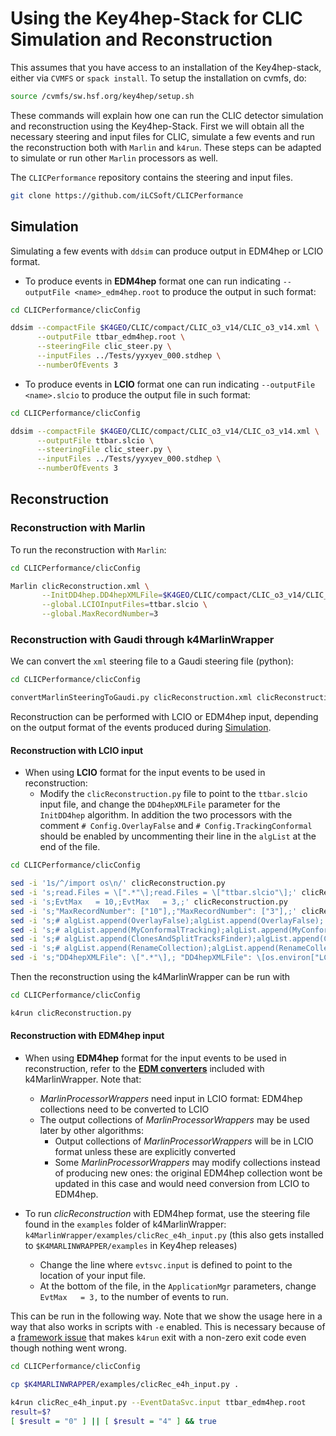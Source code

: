 <!--
Copyright (c) 2019-2023 Key4hep-Project.

This file is part of Key4hep.
See https://key4hep.github.io/key4hep-doc/ for further info.

Licensed under the Apache License, Version 2.0 (the "License");
you may not use this file except in compliance with the License.
You may obtain a copy of the License at

    http://www.apache.org/licenses/LICENSE-2.0

Unless required by applicable law or agreed to in writing, software
distributed under the License is distributed on an "AS IS" BASIS,
WITHOUT WARRANTIES OR CONDITIONS OF ANY KIND, either express or implied.
See the License for the specific language governing permissions and
limitations under the License.
-->
# Using the Key4hep-Stack for CLIC Simulation and Reconstruction


This assumes that you have access to an installation of the Key4hep-stack, either via ``CVMFS`` or ``spack install``.
To setup the installation on cvmfs, do:

```bash
source /cvmfs/sw.hsf.org/key4hep/setup.sh
```

These commands will explain how one can run the CLIC detector simulation and reconstruction using the Key4hep-Stack.
First we will obtain all the necessary steering and input files for CLIC, simulate a few events and run the
reconstruction both with ``Marlin`` and ``k4run``. These steps can be adapted to simulate or run other ``Marlin``
processors as well.

The ``CLICPerformance`` repository contains the steering and input files.

```bash
git clone https://github.com/iLCSoft/CLICPerformance
```

## Simulation

Simulating a few events with `ddsim` can produce output in EDM4hep or LCIO format.

- To produce events in **EDM4hep** format one can run indicating `--outputFile <name>_edm4hep.root` to produce the
output in such format:


```bash
cd CLICPerformance/clicConfig

ddsim --compactFile $K4GEO/CLIC/compact/CLIC_o3_v14/CLIC_o3_v14.xml \
      --outputFile ttbar_edm4hep.root \
      --steeringFile clic_steer.py \
      --inputFiles ../Tests/yyxyev_000.stdhep \
      --numberOfEvents 3
```

- To produce events in **LCIO** format one can run indicating `--outputFile <name>.slcio` to produce the output file
in such format:

```bash
cd CLICPerformance/clicConfig

ddsim --compactFile $K4GEO/CLIC/compact/CLIC_o3_v14/CLIC_o3_v14.xml \
      --outputFile ttbar.slcio \
      --steeringFile clic_steer.py \
      --inputFiles ../Tests/yyxyev_000.stdhep \
      --numberOfEvents 3
```


## Reconstruction

### Reconstruction with Marlin

To run the reconstruction with ``Marlin``:

```bash
cd CLICPerformance/clicConfig

Marlin clicReconstruction.xml \
       --InitDD4hep.DD4hepXMLFile=$K4GEO/CLIC/compact/CLIC_o3_v14/CLIC_o3_v14.xml \
       --global.LCIOInputFiles=ttbar.slcio \
       --global.MaxRecordNumber=3
```

### Reconstruction with Gaudi through k4MarlinWrapper

We can convert the ``xml`` steering file to a Gaudi steering file (python):

```bash
cd CLICPerformance/clicConfig

convertMarlinSteeringToGaudi.py clicReconstruction.xml clicReconstruction.py
```

Reconstruction can be performed with LCIO or EDM4hep input, depending on the output format of the events produced
during [Simulation](#simulation).

#### Reconstruction with LCIO input

- When using **LCIO** format for the input events to be used in reconstruction:
  + Modify the ``clicReconstruction.py`` file to point to the ``ttbar.slcio`` input file, and change the
  ``DD4hepXMLFile`` parameter for the ``InitDD4hep`` algorithm.  In addition the two processors with the comment ``#
  Config.OverlayFalse`` and ``# Config.TrackingConformal`` should be enabled by uncommenting their line in the ``algList``
  at the end of the file.

```bash
cd CLICPerformance/clicConfig

sed -i '1s/^/import os\n/' clicReconstruction.py
sed -i 's;read.Files = \[".*"\];read.Files = \["ttbar.slcio"\];' clicReconstruction.py
sed -i 's;EvtMax   = 10,;EvtMax   = 3,;' clicReconstruction.py
sed -i 's;"MaxRecordNumber": ["10"],;"MaxRecordNumber": ["3"],;' clicReconstruction.py
sed -i 's;# algList.append(OverlayFalse);algList.append(OverlayFalse);' clicReconstruction.py
sed -i 's;# algList.append(MyConformalTracking);algList.append(MyConformalTracking);' clicReconstruction.py
sed -i 's;# algList.append(ClonesAndSplitTracksFinder);algList.append(ClonesAndSplitTracksFinder);' clicReconstruction.py
sed -i 's;# algList.append(RenameCollection);algList.append(RenameCollection);' clicReconstruction.py
sed -i 's;"DD4hepXMLFile": \[".*"\],; "DD4hepXMLFile": \[os.environ["LCGEO"]+"/CLIC/compact/CLIC_o3_v14/CLIC_o3_v14.xml"\],;' clicReconstruction.py

```

Then the reconstruction using the k4MarlinWrapper can be run with

```bash
cd CLICPerformance/clicConfig

k4run clicReconstruction.py
```


#### Reconstruction with EDM4hep input

- When using **EDM4hep** format for the input events to be used in reconstruction, refer to the [**EDM converters**](https://github.com/key4hep/k4MarlinWrapper/blob/master/doc/starterkit/k4MarlinWrapperCLIC/edmConverters.md)
included with k4MarlinWrapper. Note that:
  + *MarlinProcessorWrappers* need input in LCIO format: EDM4hep collections need to be converted to LCIO
  + The output collections of *MarlinProcessorWrappers* may be used later by other algorithms:
    * Output collections of *MarlinProcessorWrappers* will be in LCIO format unless these are explicitly converted
    * Some *MarlinProcessorWrappers* may modify collections instead of producing new ones: the original EDM4hep collection wont be updated in this case and would need conversion from LCIO to EDM4hep.

- To run *clicReconstruction* with EDM4hep format, use the steering file found in the `examples` folder of k4MarlinWrapper:
`k4MarlinWrapper/examples/clicRec_e4h_input.py` (this also gets installed to `$K4MARLINWRAPPER/examples` in Key4hep releases)
  + Change the line where `evtsvc.input` is defined to point to the location of your input file.
  + At the bottom of the file, in the `ApplicationMgr` parameters, change `EvtMax   = 3,` to the number of events to run.

This can be run in the following way. Note that we show the usage here in a way
that also works in scripts with `-e` enabled. This is necessary because of a
[framework issue](https://github.com/key4hep/k4FWCore/issues/125) that makes
`k4run` exit with a non-zero exit code even though nothing went wrong.

```bash
cd CLICPerformance/clicConfig

cp $K4MARLINWRAPPER/examples/clicRec_e4h_input.py .

k4run clicRec_e4h_input.py --EventDataSvc.input ttbar_edm4hep.root
result=$?
[ $result = "0" ] || [ $result = "4" ] && true
```

